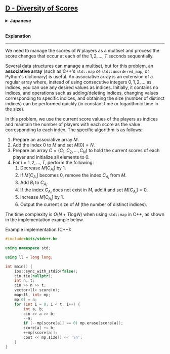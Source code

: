 ## [D - Diversity of Scores](https://atcoder.jp/contests/abc343/tasks/abc343_d)

<details><summary><b>Japanese </b></summary>

**解説**

---

$N$ 人の選手たちの得点を多重集合として管理しながら、$1, 2, \dots, T$ 秒後に起きる得点の変動を順に処理していけばよいです。

多重集合を管理できるデータ構造はいくつか存在しますが、この問題では **連想配列** （C++ の `std::map`, `std::unordered_map` や python の dictionary など）と呼ばれるデータ構造が有用です。連想配列は通常の配列を拡張したようなもので、通常の配列では添字として $0, 1, 2, \dots$ と連続する整数を用いるのに対し、連想配列では添字に好きな値を用いることができます。初期状態では添字が一つも存在せず、添字の追加・削除、特定の添字に対応する値の変更、サイズ（添字の種類数）の取得などの操作が高速に（定数時間やサイズの対数時間などで）行えます。

本問題では、現在の選手たちの得点に現れる各値を添字として用い、添字 $x$ に対応する値として得点が $x$ である選手の人数を保持すればよいです。具体的なアルゴリズムは以下の通りです。

1. 連想配列 $M$ を用意する。
2. $M$ に添字 $0$ を追加し、$M[0] = N$ とする。
3. 各選手の現在の得点を保持する配列 $C = (C_1, C_2, \dots, C_N)$ を用意し、全ての要素を $0$ で初期化する。
4. $i = 1, 2, \dots, T$ の順に以下を行う。
   1. $M[C_{A_i}]$ を $1$ 減らす。
   2. $M[C_{A_i}]$ が $0$ になったならば、 $M$ から添字 $C_{A_i}$ を削除する。
   3. $C_{A_i}$ に $B_i$ を足す。
   4. $M$ に添字 $C_{A_i}$ が存在しないならば追加し、$M[C_{A_i}] = 0$ とする。
   5. $M[CA_i]$ を $1$ 増やす。
   6. 現在の $M$ のサイズ（添字の種類数）を出力する。

計算量は、下記の実装例のように C++ の `std::map` を用いた場合 $O(N + T\log N)$ になります。

実装例 (C++) :

</details><br>

**Explanation**

---

We need to manage the scores of $N$ players as a multiset and process the score changes that occur at each of the $1, 2, \dots, T$ seconds sequentially.

Several data structures can manage a multiset, but for this problem, an **associative array** (such as C++'s `std::map` or `std::unordered_map`, or Python's dictionary) is useful. An associative array is an extension of a regular array where, instead of using consecutive integers $0, 1, 2, \dots$ as indices, you can use any desired values as indices. Initially, it contains no indices, and operations such as adding/deleting indices, changing values corresponding to specific indices, and obtaining the size (number of distinct indices) can be performed quickly (in constant time or logarithmic time in the size).

In this problem, we use the current score values of the players as indices and maintain the number of players with each score as the value corresponding to each index. The specific algorithm is as follows:

1. Prepare an associative array $M$.
2. Add the index $0$ to $M$ and set $M[0] = N$.
3. Prepare an array $C = (C_1, C_2, \dots, C_N)$ to hold the current scores of each player and initialize all elements to $0$.
4. For $i = 1, 2, \dots, T$, perform the following:
   1. Decrease $M[C_{A_i}]$ by $1$.
   2. If $M[C_{A_i}]$ becomes $0$, remove the index $C_{A_i}$ from $M$.
   3. Add $B_i$ to $C_{A_i}$.
   4. If the index $C_{A_i}$ does not exist in $M$, add it and set $M[C_{A_i}] = 0$.
   5. Increase $M[C_{A_i}]$ by $1$.
   6. Output the current size of $M$ (the number of distinct indices).

The time complexity is $O(N + T\log N)$ when using `std::map` in C++, as shown in the implementation example below.

Example implementation (C++):

```cpp
#include<bits/stdc++.h>

using namespace std;

using ll = long long;

int main() {
    ios::sync_with_stdio(false);
    cin.tie(nullptr);
    int n, t;
    cin >> n >> t;
    vector<ll> score(n);
    map<ll, int> mp;
    mp[0] = n;
    for (int i = 0; i < t; i++) {
        int a, b;
        cin >> a >> b;
        --a;
        if (--mp[score[a]] == 0) mp.erase(score[a]);
        score[a] += b;
        ++mp[score[a]];
        cout << mp.size() << '\n';
    }
}

```
